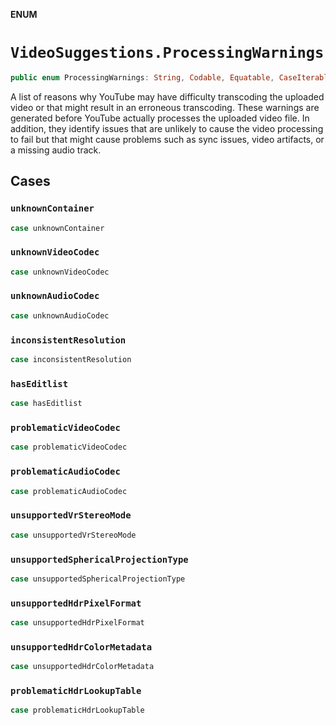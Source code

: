 **ENUM**

# `VideoSuggestions.ProcessingWarnings`

```swift
public enum ProcessingWarnings: String, Codable, Equatable, CaseIterable
```

A list of reasons why YouTube may have difficulty transcoding the uploaded video or that might result in an erroneous transcoding. These warnings are generated before YouTube actually processes the uploaded video file. In addition, they identify issues that are unlikely to cause the video processing to fail but that might cause problems such as sync issues, video artifacts, or a missing audio track.

## Cases
### `unknownContainer`

```swift
case unknownContainer
```

### `unknownVideoCodec`

```swift
case unknownVideoCodec
```

### `unknownAudioCodec`

```swift
case unknownAudioCodec
```

### `inconsistentResolution`

```swift
case inconsistentResolution
```

### `hasEditlist`

```swift
case hasEditlist
```

### `problematicVideoCodec`

```swift
case problematicVideoCodec
```

### `problematicAudioCodec`

```swift
case problematicAudioCodec
```

### `unsupportedVrStereoMode`

```swift
case unsupportedVrStereoMode
```

### `unsupportedSphericalProjectionType`

```swift
case unsupportedSphericalProjectionType
```

### `unsupportedHdrPixelFormat`

```swift
case unsupportedHdrPixelFormat
```

### `unsupportedHdrColorMetadata`

```swift
case unsupportedHdrColorMetadata
```

### `problematicHdrLookupTable`

```swift
case problematicHdrLookupTable
```
